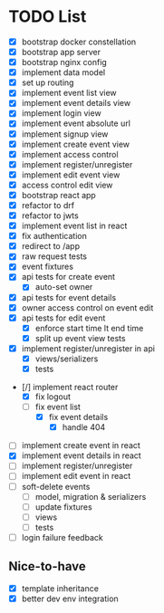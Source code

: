 # TODO List

- [x] bootstrap docker constellation
- [x] bootstrap app server
- [x] bootstrap nginx config
- [x] implement data model
- [x] set up routing
- [x] implement event list view
- [x] implement event details view
- [x] implement login view
- [x] implement event absolute url
- [x] implement signup view
- [x] implement create event view
- [x] implement access control
- [x] implement register/unregister
- [x] implement edit event view
- [x] access control edit view
- [x] bootstrap react app
- [x] refactor to drf
- [x] refactor to jwts
- [x] implement event list in react
- [x] fix authentication
- [x] redirect to /app
- [x] raw request tests
- [x] event fixtures
- [x] api tests for create event
  - [x] auto-set owner
- [x] api tests for event details
- [x] owner access control on event edit
- [x] api tests for edit event
  - [x] enforce start time lt end time
  - [x] split up event view tests
- [x] implement register/unregister in api
  - [x] views/serializers
  - [x] tests
- [/] implement react router
  - [x] fix logout
  - [ ] fix event list
    - [x] fix event details
      - [x] handle 404
- [ ] implement create event in react
- [x] implement event details in react
- [ ] implement register/unregister
- [ ] implement edit event in react
- [ ] soft-delete events
  - [ ] model, migration & serializers
  - [ ] update fixtures
  - [ ] views
  - [ ] tests
- [ ] login failure feedback

## Nice-to-have

- [x] template inheritance
- [x] better dev env integration

